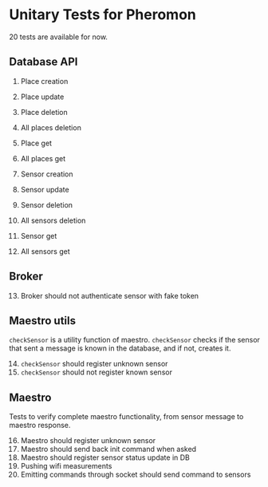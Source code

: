 
# Unitary Tests for Pheromon

20 tests are available for now.

## Database API
  
1. Place creation
2. Place update
3. Place deletion
4. All places deletion
5. Place get
6. All places get

7. Sensor creation
8. Sensor update
9. Sensor deletion
10. All sensors deletion
11. Sensor get
12. All sensors get

  ## Broker
  
13. Broker should not authenticate sensor with fake token

  ## Maestro utils
  
  `checkSensor` is a utility function of maestro. `checkSensor` checks if the sensor that sent a message is known in the database, and if not, creates it.

14. `checkSensor` should register unknown sensor
15. `checkSensor` should not register known sensor

  ## Maestro
  
  Tests to verify complete maestro functionality, from sensor message to maestro response.

16. Maestro should register unknown sensor
17. Maestro should send back init command when asked
18. Maestro should register sensor status update in DB
19. Pushing wifi measurements
20. Emitting commands through socket should send command to sensors
